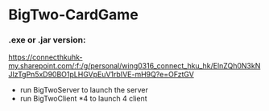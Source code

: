 # BigTwo-CardGame



### .exe or .jar version:
https://connecthkuhk-my.sharepoint.com/:f:/g/personal/wing0316_connect_hku_hk/ElnZQh0N3kNJlzTgPn5xD90BO1pLHGVpEuV1rbIVE-mH9Q?e=OFztGV

- run BigTwoServer to launch the server
- run BigTwoClient *4 to launch 4 client
